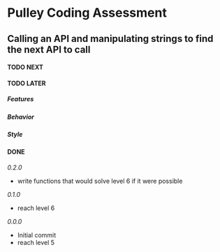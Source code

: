 # Pulley Coding Assessment

## Calling an API and manipulating strings to find the next API to call

#### TODO NEXT

#### TODO LATER

##### Features

##### Behavior

##### Style

#### DONE

_0.2.0_

- write functions that would solve level 6 if it were possible

_0.1.0_

- reach level 6

_0.0.0_

- Initial commit
- reach level 5
